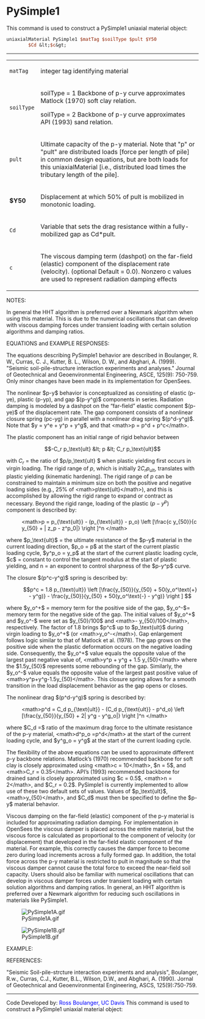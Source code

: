  # PySimple1

<p>This command is used to construct a PySimple1 uniaxial material
object:</p>

```tcl
uniaxialMaterial PySimple1 $matTag $soilType $pult $Y50
        $Cd &lt;$c&gt;
```
<hr />
<table>
<tbody>
<tr class="odd">
<td><code class="parameter-table-variable">matTag</code></td>
<td><p>integer tag identifying material</p></td>
</tr>
<tr class="even">
<td><code class="parameter-table-variable">soilType</code></td>
<td><p>soilType = 1 Backbone of p-y curve approximates Matlock (1970)
soft clay relation.</p>
<p>soilType = 2 Backbone of p-y curve approximates API (1993) sand
relation.</p></td>
</tr>
<tr class="odd">
<td><code class="parameter-table-variable">pult</code></td>
<td><p>Ultimate capacity of the p-y material. Note that "p" or "pult"
are distributed loads [force per length of pile] in common design
equations, but are both loads for this uniaxialMaterial [i.e.,
distributed load times the tributary length of the pile].</p></td>
</tr>
<tr class="even">
<td><p><strong>$Y50</strong></p></td>
<td><p>Displacement at which 50% of pult is mobilized in monotonic
loading.</p></td>
</tr>
<tr class="odd">
<td><code class="parameter-table-variable">Cd</code></td>
<td><p>Variable that sets the drag resistance within a fully-mobilized
gap as Cd*pult.</p></td>
</tr>
<tr class="even">
<td><code class="parameter-table-variable">c</code></td>
<td><p>The viscous damping term (dashpot) on the far-field (elastic)
component of the displacement rate (velocity). (optional Default = 0.0).
Nonzero c values are used to represent radiation damping
effects</p></td>
</tr>
</tbody>
</table>
<p>NOTES:</p>
<p>In general the HHT algorithm is preferred over a Newmark algorithm
when using this material. This is due to the numerical oscillations that
can develop with viscous damping forces under transient loading with
certain solution algorithms and damping ratios.</p>
<p>EQUATIONS and EXAMPLE RESPONSES:</p>
<p>The equations describing PySimple1 behavior are described in
Boulanger, R. W., Curras, C. J., Kutter, B. L., Wilson, D. W., and
Abghari, A. (1999). "Seismic soil-pile-structure interaction experiments
and analyses." Journal of Geotechnical and Geoenvironmental Engineering,
ASCE, 125(9): 750-759. Only minor changes have been made in its
implementation for OpenSees.</p>
<p>The nonlinear $p-y$ behavior is conceptualized
as consisting of elastic (p-ye), plastic (p-yp), and gap
$(p-y^g)$ components in series. Radiation damping
is modeled by a dashpot on the “far-field” elastic component
$(p-ye)$ of the displacement rate. The gap
component consists of a nonlinear closure spring (pc-yg) in parallel
with a nonlinear drag spring $(p^d-y^g)$. Note
that $y = y^e + y^p + y^g$, and that
&lt;math&gt;p = p^d + p^c&lt;/math&gt;.</p>
<p>The plastic component has an initial range of rigid behavior between

$$-C_r p_\text{ult} &lt; p &lt; C_r p_\text{ult}$$

with $C_r$ = the ratio of
$p/p_\text{ult} $ when plastic yielding first
occurs in virgin loading. The rigid range of $p$,
which is initially $2 C_r p_\text{ult}$,
translates with plastic yielding (kinematic hardening). The rigid range
of $p$ can be constrained to maintain a minimum
size on both the positive and negative loading sides (e.g., 25% of
&lt;math&gt;p\text{ult}&lt;/math&gt;), and this is accomplished by
allowing the rigid range to expand or contract as necessary. Beyond the
rigid range, loading of the plastic $(p-y^p)$
component is described by:</p>
<dl>
<dt></dt>
<dd>
&lt;math&gt;p = p_{\text{ult}} - (p_{\text{ult}} - p_o) \left [\frac{c
y_{50}}{c y_{50} + | z_p - z^p_0|} \right ]^n &lt;/math&gt;
</dd>
</dl>
<p>where $p_\text{ult}$ = the ultimate resistance
of the $p-y$ material in the current loading
direction, $p_o = p$ at the start of the current
plastic loading cycle, $y^p_o = y_p$ at the start
of the current plastic loading cycle, $c$ =
constant to control the tangent modulus at the start of plastic
yielding, and n = an exponent to control sharpness of the
$p-y^p$ curve.</p>
<p>The closure $(p^c-y^g)$ spring is described
by:</p>
<dl>
<dt></dt>
<dd>

$$p^c = 1.8 p_{\text{ult}} \left [\frac{y_{50}}{y_{50} +
50(y_o^\text{+} - y^g)} - \frac{y_{50}}{y_{50} + 50(y_o^\text{-} - y^g)}
\right ] $$

</dd>
</dl>
<p>where $y_o^+$ = memory term for the positive
side of the gap, $y_o^-$= memory term for the
negative side of the gap. The initial values of
$y_o^+$ and $y_o^-$ were
set as $y_{50}/100$ and &lt;math&gt;-
y_{50}/100&lt;/math&gt;, respectively. The factor of 1.8 brings
$p^c$ up to $p_\text{ult}$
during virgin loading to $y_o^+$ (or
&lt;math&gt;y_o^-&lt;/math&gt;). Gap enlargement follows logic similar
to that of Matlock et al. (1978). The gap grows on the positive side
when the plastic deformation occurs on the negative loading side.
Consequently, the $y_o^+$ value equals the
opposite value of the largest past negative value of, &lt;math&gt;y^p +
y^g + 1.5 y_{50}&lt;/math&gt; where the
$1.5y_{50}$ represents some rebounding of the
gap. Similarly, the $y_o^-$ value equals the
opposite value of the largest past positive value of
&lt;math&gt;y^p+y^g-1.5y_{50}&lt;/math&gt;. This closure spring allows
for a smooth transition in the load displacement behavior as the gap
opens or closes.</p>
<p>The nonlinear drag $(p^d-y^g)$ spring is
described by:</p>
<dl>
<dt></dt>
<dd>
&lt;math&gt;p^d = C_d p_{\text{ult}} - (C_d p_{\text{ult}} - p^d_o)
\left [\frac{y_{50}}{y_{50} + 2| y^g - y^g_o|} \right ]^n &lt;/math&gt;
</dd>
</dl>
<p>where $C_d =$ ratio of the maximum drag force
to the ultimate resistance of the p-y material, &lt;math&gt;d^p_o
=p^d&lt;/math&gt; at the start of the current loading cycle, and
$y^g_o = y^g$ at the start of the current loading
cycle.</p>
<p>The flexibility of the above equations can be used to approximate
different p-y backbone relations. Matlock’s (1970) recommended backbone
for soft clay is closely approximated using &lt;math&gt;c =
10&lt;/math&gt;, $n = 5$, and &lt;math&gt;C_r =
0.35&lt;/math&gt;. API’s (1993) recommended backbone for drained sand is
closely approximated using $c = 0.5$,
&lt;math&gt;n = 2&lt;/math&gt;, and $C_r = 0.2$.
PySimple1 is currently implemented to allow use of these two default
sets of values. Values of $p_\text{ult}$,
&lt;math&gt;y_{50}&lt;/math&gt;, and $C_d$ must
then be specified to define the $p-y$ material
behavior.</p>
<p>Viscous damping on the far-field (elastic) component of the p-y
material is included for approximating radiation damping. For
implementation in OpenSees the viscous damper is placed across the
entire material, but the viscous force is calculated as proportional to
the component of velocity (or displacement) that developed in the
far-field elastic component of the material. For example, this correctly
causes the damper force to become zero during load increments across a
fully formed gap. In addition, the total force across the p-y material
is restricted to pult in magnitude so that the viscous damper cannot
cause the total force to exceed the near-field soil capacity. Users
should also be familiar with numerical oscillations that can develop in
viscous damper forces under transient loading with certain solution
algorithms and damping ratios. In general, an HHT algorithm is preferred
over a Newmark algorithm for reducing such oscillations in materials
like PySimple1.</p>
<figure>
<img src="/OpenSeesRT/contrib/static/PySimple1A.gif" title="PySimple1A.gif" alt="PySimple1A.gif" />
<figcaption aria-hidden="true">PySimple1A.gif</figcaption>
</figure>
<figure>
<img src="/OpenSeesRT/contrib/static/PySimple1B.gif" title="PySimple1B.gif" alt="PySimple1B.gif" />
<figcaption aria-hidden="true">PySimple1B.gif</figcaption>
</figure>
<p>EXAMPLE:</p>
<p>REFERENCES:</p>
<p>"Seismic Soil-pile-strcture interaction experiments and analysis",
Boulanger, R.w., Curras, C.J., Kutter, B.L., Wilson, D.W., and Abghari,
A. (1990). Jornal of Geotechnical and Geoenvironmental Engineering,
ASCS, 125(9):750-759.</p>
<hr />
<p>Code Developed by: <span style="color:blue"> Ross Boulanger, UC
Davis </span>This command is used to construct a PySimple1
uniaxial material object:</p>
